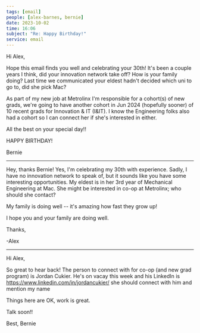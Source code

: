 ```yaml
---
tags: [email]
people: [alex-barnes, bernie]
date: 2023-10-02
time: 16:06
subject: "Re: Happy Birthday!"
service: email
---
```


Hi Alex,

Hope this email finds you well and celebrating your 30th! It's been a couple years I think, did your innovation network take off? How is your family doing? Last time we communicated your eldest hadn't decided which uni to go to, did she pick Mac?  

As part of my new job at Metrolinx I'm responsible for a cohort(s) of new grads, we're going to have another cohort in Jun 2024 (hopefully sooner) of 10 recent grads for Innovation & IT (I&IT). I know the Engineering folks also had a cohort so I can connect her if she's interested in either.

All the best on your special day!!

HAPPY BIRTHDAY!

Bernie

---

Hey, thanks Bernie! Yes, I'm celebrating my 30th with experience. Sadly, I have no innovation network to speak of, but it sounds like you have some interesting opportunities. My eldest is in her 3rd year of Mechanical Engineering at Mac. She might be interested in co-op at Metrolinx; who should she contact?

My family is doing well -- it's amazing how fast they grow up!

I hope you and your family are doing well.

Thanks,

 -Alex

---

Hi Alex,

So great to hear back! The person to connect with for co-op (and new grad program) is Jordan Cukier. He's on vacay this week and his LinkedIn is https://www.linkedin.com/in/jordancukier/ she should connect with him and mention my name

Things here are OK, work is great.

Talk soon!!

Best, Bernie